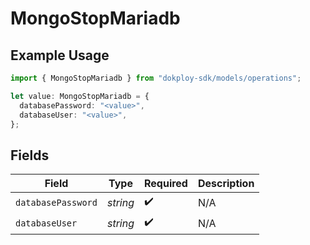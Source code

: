 # MongoStopMariadb

## Example Usage

```typescript
import { MongoStopMariadb } from "dokploy-sdk/models/operations";

let value: MongoStopMariadb = {
  databasePassword: "<value>",
  databaseUser: "<value>",
};
```

## Fields

| Field              | Type               | Required           | Description        |
| ------------------ | ------------------ | ------------------ | ------------------ |
| `databasePassword` | *string*           | :heavy_check_mark: | N/A                |
| `databaseUser`     | *string*           | :heavy_check_mark: | N/A                |